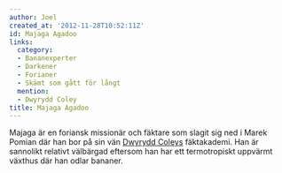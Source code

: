 ```yaml
---
author: Joel
created_at: '2012-11-28T10:52:11Z'
id: Majaga Agadoo
links:
  category:
  - Bananexperter
  - Darkener
  - Forianer
  - Skämt som gått för långt
  mention:
  - Dwyrydd Coley
title: Majaga Agadoo
---
```


Majaga är en foriansk missionär och fäktare som slagit sig ned i Marek Pomian där han bor på sin vän
[Dwyrydd Coleys] fäktakademi. Han är sannolikt relativt välbärgad eftersom han har ett termotropiskt
uppvärmt växthus där han odlar bananer.

  [Dwyrydd Coleys]: Dwyrydd_Coley